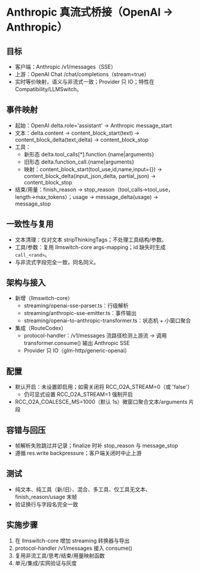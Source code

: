 # Anthropic 真流式桥接（OpenAI → Anthropic）

## 目标
- 客户端：Anthropic /v1/messages（SSE）
- 上游：OpenAI Chat /chat/completions（stream=true）
- 实时等价映射，语义与非流式一致；Provider 只 IO；特性在 Compatibility/LLMSwitch。

## 事件映射
- 起始：OpenAI delta.role='assistant' → Anthropic message_start
- 文本：delta.content → content_block_start(text) → content_block_delta(text_delta) → content_block_stop
- 工具：
  - 新形态 delta.tool_calls[*].function.{name|arguments}
  - 旧形态 delta.function_call.{name|arguments}
  - 映射：content_block_start(tool_use,id,name,input={}) → content_block_delta(input_json_delta, partial_json) → content_block_stop
- 结束/用量：finish_reason → stop_reason（tool_calls→tool_use，length→max_tokens）；usage → message_delta(usage) → message_stop

## 一致性与复用
- 文本清理：仅对文本 stripThinkingTags；不处理工具结构/参数。
- 工具/参数：复用 llmswitch-core args-mapping；id 缺失时生成 `call_<rand>`。
- 与非流式字段完全一致，同名同义。

## 架构与接入
- 新增（llmswitch-core）
  - streaming/openai-sse-parser.ts：行级解析
  - streaming/anthropic-sse-emitter.ts：事件输出
  - streaming/openai-to-anthropic-transformer.ts：状态机 + 小窗口聚合
- 集成（RouteCodex）
  - protocol-handler：/v1/messages 流路径检测上游流 → 调用 transformer.consume() 输出 Anthropic SSE
  - Provider 只 IO（glm-http/generic-openai）

## 配置
- 默认开启：未设置即启用；如需关闭将 RCC_O2A_STREAM=0（或 'false'）
  - 仍可显式设置 RCC_O2A_STREAM=1 强制开启
- RCC_O2A_COALESCE_MS=1000（默认 1s）微窗口聚合文本/arguments 片段

## 容错与回压
- 帧解析失败跳过并记录；finalize 时补 stop_reason 与 message_stop
- 遵循 res.write backpressure；客户端关闭时中止上游

## 测试
- 纯文本、纯工具（新/旧）、混合、多工具、仅工具无文本、finish_reason/usage 末帧
- 验证换行与字段名完全一致

## 实施步骤
1) 在 llmswitch-core 增加 streaming 转换器与导出
2) protocol-handler /v1/messages 接入 consume()
3) 复用非流工具/思考/结束/用量映射函数
4) 单元/集成/实网验证与灰度

